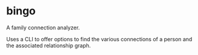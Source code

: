 # bingo
A family connection analyzer.

Uses a CLI to offer options to find the various connections of a person and the associated relationship graph.
